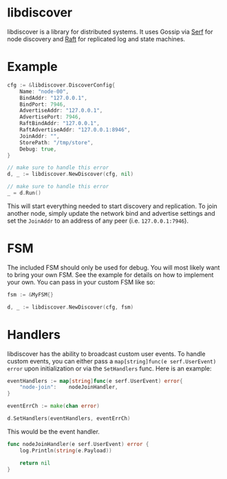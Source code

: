 # libdiscover
libdiscover is a library for distributed systems.  It uses Gossip via 
[Serf](https://serfdom.io/) for node discovery and 
[Raft](https://github.com/hashicorp/raft) for replicated log and state
machines.

# Example

```go
cfg := &libdiscover.DiscoverConfig{
    Name: "node-00",
    BindAddr: "127.0.0.1",
    BindPort: 7946,
    AdvertiseAddr: "127.0.0.1",
    AdvertisePort: 7946,
    RaftBindAddr: "127.0.0.1",
    RaftAdvertiseAddr: "127.0.0.1:8946",
    JoinAddr: "",
    StorePath: "/tmp/store",
    Debug: true,
}

// make sure to handle this error
d, _ := libdiscover.NewDiscover(cfg, nil)

// make sure to handle this error
_ = d.Run()
```

This will start everything needed to start discovery and replication.  To
join another node, simply update the network bind and advertise settings
and set the `JoinAddr` to an address of any peer (i.e. `127.0.0.1:7946`).

# FSM
The included FSM should only be used for debug.  You will most likely want to
bring your own FSM.  See the example for details on how to implement
your own.  You can pass in your custom FSM like so:

```go
fsm := &MyFSM{}

d, _ := libdiscover.NewDiscover(cfg, fsm)
```

# Handlers
libdiscover has the ability to broadcast custom user events.  To handle custom
events, you can either pass a `map[string]func(e serf.UserEvent) error`
upon initialization or via the `SetHandlers` func.  Here is an example:

```go
eventHandlers := map[string]func(e serf.UserEvent) error{
	"node-join":    nodeJoinHandler,
}

eventErrCh := make(chan error)

d.SetHandlers(eventHandlers, eventErrCh)
```

This would be the event handler.

```go
func nodeJoinHandler(e serf.UserEvent) error {
    log.Println(string(e.Payload))

    return nil
}
```
